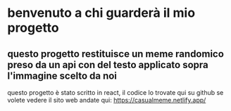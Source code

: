 # benvenuto a chi guarderà il mio progetto 
## questo progetto restituisce un meme randomico preso da un api con del testo applicato sopra l'immagine scelto da noi
questo progetto è stato scritto in react, il codice lo trovate qui su github
se volete vedere il sito web andate qui: https://casualmeme.netlify.app/
